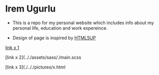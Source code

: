 # Irem Ugurlu

- This is a repo for my personal website which includes info about my personal life, education and work expereince.

- Design of page is inspired by [HTML5UP](https://html5up.net/hyperspace)

[link x 1](./personal.html)

[link x 2](.././assets/sass/./main.scss

[link x 3](./.././pictures/x.html


